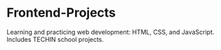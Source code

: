 # Frontend-Projects
Learning and practicing web development: HTML, CSS, and JavaScript. Includes TECHIN school projects.
